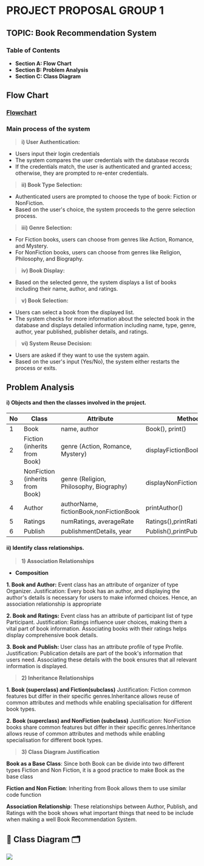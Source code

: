 # PROJECT PROPOSAL GROUP 1
## TOPIC: Book Recommendation System

### Table of Contents
- **Section A: Flow Chart**
- **Section B: Problem Analysis**
- **Section C: Class Diagram**

## Flow Chart
### [Flowchart](https://github.com/jjn7702/SECJ1023-PT2/blob/main/Submission/sec04_23242/Group%201/Analysis-Design/File/Flowchart.pdf#Flowchart)
  
### Main process of the system
  
> __i) User Authentication:__
  - Users input their login credentials
  - The system compares the user credentials with the database records
  - If the credentials match, the user is authenticated and granted access; otherwise, they are prompted to re-enter credentials.

> __ii) Book Type Selection:__
  - Authenticated users are prompted to choose the type of book: Fiction or NonFiction.
  - Based on the user's choice, the system proceeds to the genre selection process.

> __iii) Genre Selection:__
  - For Fiction books, users can choose from genres like Action, Romance, and Mystery.
  - For NonFiction books, users can choose from genres like Religion, Philosophy, and Biography.
    
> __iv) Book Display:__
  - Based on the selected genre, the system displays a list of books including their name, author, and ratings.

> __v) Book Selection:__
  - Users can select a book from the displayed list.
  - The system checks for more information about the selected book in the database and displays detailed information including name, type, genre, author, year published, publisher details, and ratings.

> __vi) System Reuse Decision:__
  - Users are asked if they want to use the system again.
  - Based on the user's input (Yes/No), the system either restarts the process or exits.
    
## Problem Analysis

#### i) Objects and then the classes involved in the project.

|No| Class                      | Attribute          | Method       |
|-----|----------------------------|--------------------|--------------|
|1|Book           |name, author|Book(), print()|
|2|Fiction (inherits from Book)|genre (Action, Romance, Mystery)|displayFictionBooks()|
|3|NonFiction (inherits from Book)|genre (Religion, Philosophy, Biography)|displayNonFictionBooks()|
|4|Author|authorName, fictionBook,nonFictionBook|printAuthor()|
|5|Ratings|numRatings, averageRate|Ratings(),printRatings()|
|6|Publish|publishmentDetails, year|Publish(),printPublishDetails()|

#### ii) Identify class relationships.

> __1) Association Relationships__
- **Composition**

**1. Book and Author:** Event class has an attribute of organizer of type Organizer. 
Justification: Every book has an author, and displaying the author's details is necessary for users to make informed choices. Hence, an association relationship is appropriate

**2. Book and Ratings:** Event class has an attribute of participant list of type Participant. 
Justification: Ratings influence user choices, making them a vital part of book information. Associating books with their ratings helps display comprehensive book details.

**3. Book and Publish:** User class has an attribute profile of type Profile. 
Justification: Publication details are part of the book's information that users need. Associating these details with the book ensures that all relevant information is displayed.

> __2) Inheritance Relationships__

**1. Book (superclass) and Fiction(subclass)**
Justification: Fiction common features but differ in their specific genres.Inheritance allows reuse of common attributes and methods while enabling specialisation for different book types.

**2. Book (superclass) and NonFiction (subclass)**
Justification: NonFiction books share common features but differ in their specific genres.Inheritance allows reuse of common attributes and methods while enabling specialisation for different book types.


> __3) Class Diagram Justification__

**Book as a Base Class**: Since both Book can be divide into two different types Fiction and Non Fiction, it is a good practice to make Book as the base class
  
**Fiction and Non Fiction**: Inheriting from Book allows them to use similar code function
  
**Association Relationship**: These relationships between Author, Publish, and Ratings with the book shows what important things that need to be include when making a well Book Recommendation System.


## 🧾 Class Diagram 🗂️

<image src = "File/UML-Diagram.jpg">
